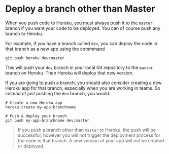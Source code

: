 # Deploy a branch other than Master

  When you push code to Heroku, you must always push it to the `master` branch if you want your code to be deployed.  You can of course push any branch to Heroku.
  
  For example, if you have a branch called `dev`, you can deploy the code in that branch as a new app using the commmand
  
    git push heroku dev:master

  This will push your `dev` branch in your local Git repository to the `master` branch on Heroku.  Then Heroku will deploy that new version.
  
  If you are going to push a branch, you should also consider creating a new Heroku app for that branch, especially when you are working in teams.  So instead of just pushing the `dev` branch, you would:
  
    # Create a new Heroku app
    heroku create my-app-branchname
    
    # Push & deploy your branch 
    git push my-app-branchname dev:master


  
> If you push a branch other than `master` to Heroku, the push will be successful, however you will not trigger the deployment process for the code in that branch.  A new version of your app will not be created or deployed.

